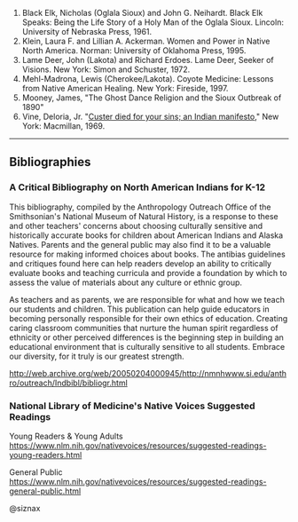 1. Black Elk, Nicholas (Oglala Sioux) and John G. Neihardt. Black Elk
   Speaks: Being the Life Story of a Holy Man of the Oglala
   Sioux. Lincoln: University of Nebraska Press, 1961.
1. Klein, Laura F. and Lillian A. Ackerman. Women and Power in Native
   North America. Norman: University of Oklahoma Press, 1995.
1. Lame Deer, John (Lakota) and Richard Erdoes. Lame Deer, Seeker of
   Visions. New York: Simon and Schuster, 1972.
1. Mehl-Madrona, Lewis (Cherokee/Lakota). Coyote Medicine: Lessons
   from Native American Healing. New York: Fireside, 1997.
1. Mooney, James, "The Ghost Dance Religion and the Sioux Outbreak of
   1890"
1. Vine, Deloria, Jr. "[Custer died for your sins; an Indian
   manifesto](https://archive.org/details/custerdiedfory00delo)," New
   York: Macmillan, 1969.

----

## Bibliographies

### A Critical Bibliography on North American Indians for K-12

This bibliography, compiled by the Anthropology Outreach Office of the
Smithsonian's National Museum of Natural History, is a response to
these and other teachers' concerns about choosing culturally sensitive
and historically accurate books for children about American Indians
and Alaska Natives. Parents and the general public may also find it to
be a valuable resource for making informed choices about books. The
antibias guidelines and critiques found here can help readers develop
an ability to critically evaluate books and teaching curricula and
provide a foundation by which to assess the value of materials about
any culture or ethnic group.

As teachers and as parents, we are responsible for what and how we
teach our students and children. This publication can help guide
educators in becoming personally responsible for their own ethics of
education. Creating caring classroom communities that nurture the
human spirit regardless of ethnicity or other perceived differences is
the beginning step in building an educational environment that is
culturally sensitive to all students. Embrace our diversity, for it
truly is our greatest strength.

http://web.archive.org/web/20050204000945/http://nmnhwww.si.edu/anthro/outreach/Indbibl/bibliogr.html


### National Library of Medicine's Native Voices Suggested Readings

Young Readers & Young Adults    
https://www.nlm.nih.gov/nativevoices/resources/suggested-readings-young-readers.html

General Public   
https://www.nlm.nih.gov/nativevoices/resources/suggested-readings-general-public.html


@siznax
